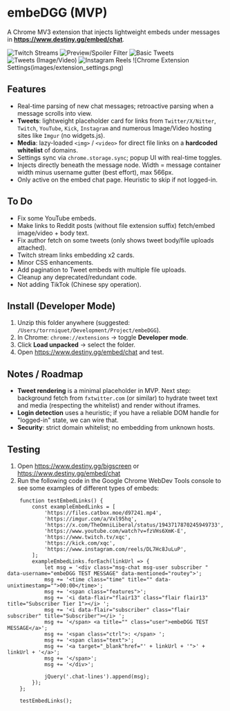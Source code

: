 
# embeDGG (MVP)

A Chrome MV3 extension that injects lightweight embeds under messages in **https://www.destiny.gg/embed/chat**.

![Twitch Streams](images/twitch_stream.png) 
![Preview/Spoiler Filter](images/tweet_preview.png) 
![Basic Tweets](images/tweet_basic.png) 
![Tweets (Image/Video)](images/tweet_attachment.png) 
![Instagram Reels](images/instagram_reels.png) 
![Chrome Extension Settings(images/extension_settings.png)

## Features
- Real-time parsing of new chat messages; retroactive parsing when a message scrolls into view.
- **Tweets**: lightweight placeholder card for links from `Twitter/X/Nitter`, `Twitch`, `YouTube`, `Kick`, `Instagram` and numerous Image/Video hosting sites like `Imgur` (no widgets.js).
- **Media**: lazy-loaded `<img>` / `<video>` for direct file links on a **hardcoded whitelist** of domains.
- Settings sync via `chrome.storage.sync`; popup UI with real-time toggles.
- Injects directly beneath the message node. Width = message container width minus username gutter (best effort), max 566px.
- Only active on the embed chat page. Heuristic to skip if not logged-in.

## To Do
- Fix some YouTube embeds.
- Make links to Reddit posts (without file extension suffix) fetch/embed image/video + body text.
- Fix author fetch on some tweets (only shows tweet body/file uploads attached).
- Twitch stream links embedding x2 cards.
- Minor CSS enhancements.
- Add pagination to Tweet embeds with multiple file uploads.
- Cleanup any deprecated/redundant code.
- Not adding TikTok (Chinese spy operation).

## Install (Developer Mode)
1. Unzip this folder anywhere (suggested: `/Users/torrniquet/Development/Project/embeDGG`).
2. In Chrome: `chrome://extensions` → toggle **Developer mode**.
3. Click **Load unpacked** → select the folder.
4. Open https://www.destiny.gg/embed/chat and test.

## Notes / Roadmap
- **Tweet rendering** is a minimal placeholder in MVP. Next step: background fetch from `fxtwitter.com` (or similar) to hydrate tweet text and media (respecting the whitelist) and render without iframes.
- **Login detection** uses a heuristic; if you have a reliable DOM handle for "logged-in" state, we can wire that.
- **Security**: strict domain whitelist; no embedding from unknown hosts.


## Testing
1. Open https://www.destiny.gg/bigscreen or https://www.destiny.gg/embed/chat
2. Run the following code in the Google Chrome WebDev Tools console to see some examples of different types of embeds:

```
    function testEmbedLinks() {
        const exampleEmbedLinks = [
            'https://files.catbox.moe/d97241.mp4',
            'https://imgur.com/a/Vxl95hq',
            'https://x.com/TheOmniLiberal/status/1943717870245949733',
            'https://www.youtube.com/watch?v=fzVHs6XmK-E',
            'https://www.twitch.tv/xqc',
            'https://kick.com/xqc',
            'https://www.instagram.com/reels/DL7Hc8JuLuP',
        ];
        exampleEmbedLinks.forEach(linkUrl => {
            let msg = '<div class="msg-chat msg-user subscriber " data-username="embeDGG TEST MESSAGE" data-mentioned="routey">';
            msg += '<time class="time" title="" data-unixtimestamp="">00:00</time>';
            msg += '<span class="features">';
            msg += '<i data-flair="flair13" class="flair flair13" title="Subscriber Tier 1"></i> ';
            msg += '<i data-flair="subscriber" class="flair subscriber" title="Subscriber"></i> ';
            msg += '</span> <a title="" class="user">embeDGG TEST MESSAGE</a>';
            msg += '<span class="ctrl">: </span> ';
            msg += '<span class="text">';
            msg += '<a target="_blank"href="' + linkUrl + '">' + linkUrl + '</a>';
            msg += '</span>';
            msg += '</div>';

            jQuery('.chat-lines').append(msg);
        });
    };

    testEmbedLinks();
```